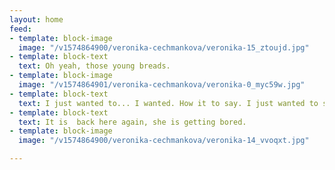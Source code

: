 ```yaml
---
layout: home
feed:
- template: block-image
  image: "/v1574864900/veronika-cechmankova/veronika-15_ztoujd.jpg"
- template: block-text
  text: Oh yeah, those young breads.
- template: block-image
  image: "/v1574864901/veronika-cechmankova/veronika-0_myc59w.jpg"
- template: block-text
  text: I just wanted to... I wanted. How it to say. I just wanted to say, that…
- template: block-text
  text: It is  back here again, she is getting bored.
- template: block-image
  image: "/v1574864900/veronika-cechmankova/veronika-14_vvoqxt.jpg"

---
```

